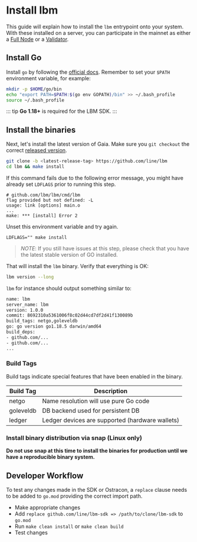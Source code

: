 <!--
order: 2
-->

# Install lbm

This guide will explain how to install the `lbm` entrypoint
onto your system. With these installed on a server, you can participate in the
mainnet as either a [Full Node](./join-mainnet.md) or a
[Validator](../validators/validator-setup.md).

## Install Go

Install `go` by following the [official docs](https://golang.org/doc/install).
Remember to set your `$PATH` environment variable, for example:

```bash
mkdir -p $HOME/go/bin
echo "export PATH=$PATH:$(go env GOPATH)/bin" >> ~/.bash_profile
source ~/.bash_profile
```

::: tip
**Go 1.18+** is required for the LBM SDK.
:::

## Install the binaries

Next, let's install the latest version of Gaia. Make sure you `git checkout` the
correct [released version](https://github.com/line/lbm/releases).

```bash
git clone -b <latest-release-tag> https://github.com/line/lbm
cd lbm && make install
```

If this command fails due to the following error message, you might have already set `LDFLAGS` prior to running this step.

```
# github.com/lbm/lbm/cmd/lbm
flag provided but not defined: -L
usage: link [options] main.o
...
make: *** [install] Error 2
```

Unset this environment variable and try again.

```
LDFLAGS="" make install
```

> _NOTE_: If you still have issues at this step, please check that you have the latest stable version of GO installed.

That will install the `lbm` binary. Verify that everything is OK:

```bash
lbm version --long
```

`lbm` for instance should output something similar to:

```bash
name: lbm
server_name: lbm
version: 1.0.0
commit: 8692310a5361006f8c02d44cd7df2d41f130089b
build_tags: netgo,goleveldb
go: go version go1.18.5 darwin/amd64
build_deps:
- github.com/...
- github.com/...
...
```

### Build Tags

Build tags indicate special features that have been enabled in the binary.

| Build Tag | Description                                     |
| --------- | ----------------------------------------------- |
| netgo     | Name resolution will use pure Go code           |
| goleveldb | DB backend used for persistent DB               |
| ledger    | Ledger devices are supported (hardware wallets) |

### Install binary distribution via snap (Linux only)

**Do not use snap at this time to install the binaries for production until we have a reproducible binary system.**

## Developer Workflow

To test any changes made in the SDK or Ostracon, a `replace` clause needs to be added to `go.mod` providing the correct import path.

- Make appropriate changes
- Add `replace github.com/line/lbm-sdk => /path/to/clone/lbm-sdk` to `go.mod`
- Run `make clean install` or `make clean build`
- Test changes
